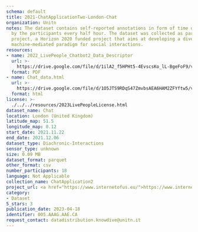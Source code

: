 ```yaml
---
schema: default
title: 2021-ChatApplicationTwo-London-Chat
organization: Unitn
notes: The dataset contains self-reported annotations in form of time diaries, provided
  by the participants every half hour. The dataset was collected as part of the WeNet
  project, a Horizon 2020 funded project that aims at developing a diversity-aware,
  machine-mediated paradigm for social interactions.
resources:
- name: 2022_LivePeople_Chatbot2_Data_Descriptor
  url: >-
    https://drive.google.com/file/d/1ilA2_f5HPHt5-4EvscsKo_lL-BgeFoF9/view?usp=sharing
  format: PDF
- name: Chat_data.html
  url: >-
    https://drive.google.com/file/d/1O5JTS9RDqS47ZmvbsAEA6HAM2ZFYftw5/view?usp=sharing
  format: html
license: >-
  ./../../resources/2023LivePeopleLicense.html
dataset_name: Chat
location: London (United Kingdom)
latitude_map: 51.5
longitude_map: 0.12
start_date: 2021.11.22
end_date: 2021.12.06
dataset_type: Diachronic-Interactions
sensor_type: unknown
size: 0.09 MB
dataset_format: parquet
other_format: csv
number_participants: 18
language: Not Applicable
collection_name: ChatApplication2
project_url: <a href="https://www.internetofus.eu/">https://www.internetofus.eu/</a>
category:
- Dataset
5_stars: 3
publication_date: 2023-04-18
identifier: 005.AAAG.AAE.CA
request_contact: datadistribution.knowdive@unitn.it
---
```


